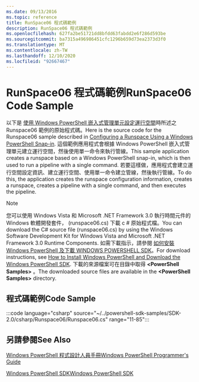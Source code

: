 ```yaml
---
ms.date: 09/13/2016
ms.topic: reference
title: RunSpace06 程式碼範例
description: RunSpace06 程式碼範例
ms.openlocfilehash: 627fa2be51721dd8bfdd63fabdd2e6f286d593be
ms.sourcegitcommit: ba7315a496986451cfc1296b659d73ea2373d3f0
ms.translationtype: MT
ms.contentlocale: zh-TW
ms.lasthandoff: 12/10/2020
ms.locfileid: "92667467"
---
```

# <a name="runspace06-code-sample"></a><span data-ttu-id="7f38c-103">RunSpace06 程式碼範例</span><span class="sxs-lookup"><span data-stu-id="7f38c-103">RunSpace06 Code Sample</span></span>

<span data-ttu-id="7f38c-104">以下是 [使用 Windows PowerShell 嵌入式管理單元設定運行空間](https://msdn.microsoft.com/a7289ee8-9732-49ee-91c7-d533e9538b83)時所述之 Runspace06 範例的原始程式碼。</span><span class="sxs-lookup"><span data-stu-id="7f38c-104">Here is the source code for the Runspace06 sample described in [Configuring a Runspace Using a Windows PowerShell Snap-in](https://msdn.microsoft.com/a7289ee8-9732-49ee-91c7-d533e9538b83).</span></span>
<span data-ttu-id="7f38c-105">這個範例應用程式會根據 Windows PowerShell 嵌入式管理單元建立運行空間，然後使用單一命令來執行管線。</span><span class="sxs-lookup"><span data-stu-id="7f38c-105">This sample application creates a runspace based on a Windows PowerShell snap-in, which is then used to run a pipeline with a single command.</span></span> <span data-ttu-id="7f38c-106">若要這樣做，應用程式會建立運行空間設定資訊、建立運行空間、使用單一命令建立管線，然後執行管線。</span><span class="sxs-lookup"><span data-stu-id="7f38c-106">To do this, the application creates the runspace configuration information, creates a runspace, creates a pipeline with a single command, and then executes the pipeline.</span></span>

> [!NOTE]
> <span data-ttu-id="7f38c-107">您可以使用 Windows Vista 和 Microsoft .NET Framework 3.0 執行時間元件的 Windows 軟體開發套件， (runspace06.cs) 下載 c # 原始程式檔。</span><span class="sxs-lookup"><span data-stu-id="7f38c-107">You can download the C# source file (runspace06.cs) by using the Windows Software Development Kit for Windows Vista and Microsoft .NET Framework 3.0 Runtime Components.</span></span> <span data-ttu-id="7f38c-108">如需下載指示，請參閱 [如何安裝 Windows PowerShell 及下載 WINDOWS POWERSHELL SDK](/powershell/scripting/developer/installing-the-windows-powershell-sdk)。</span><span class="sxs-lookup"><span data-stu-id="7f38c-108">For download instructions, see [How to Install Windows PowerShell and Download the Windows PowerShell SDK](/powershell/scripting/developer/installing-the-windows-powershell-sdk).</span></span>
> <span data-ttu-id="7f38c-109">下載的來源檔案可在目錄中取得 **\<PowerShell Samples>** 。</span><span class="sxs-lookup"><span data-stu-id="7f38c-109">The downloaded source files are available in the **\<PowerShell Samples>** directory.</span></span>

## <a name="code-sample"></a><span data-ttu-id="7f38c-110">程式碼範例</span><span class="sxs-lookup"><span data-stu-id="7f38c-110">Code Sample</span></span>

:::code language="csharp" source="~/../powershell-sdk-samples/SDK-2.0/csharp/Runspace06/Runspace06.cs" range="11-85":::

## <a name="see-also"></a><span data-ttu-id="7f38c-111">另請參閱</span><span class="sxs-lookup"><span data-stu-id="7f38c-111">See Also</span></span>

[<span data-ttu-id="7f38c-112">Windows PowerShell 程式設計人員手冊</span><span class="sxs-lookup"><span data-stu-id="7f38c-112">Windows PowerShell Programmer's Guide</span></span>](./windows-powershell-programmer-s-guide.md)

[<span data-ttu-id="7f38c-113">Windows PowerShell SDK</span><span class="sxs-lookup"><span data-stu-id="7f38c-113">Windows PowerShell SDK</span></span>](../windows-powershell-reference.md)
